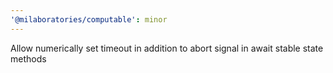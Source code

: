 ```yaml
---
'@milaboratories/computable': minor
---
```


Allow numerically set timeout in addition to abort signal in await stable state methods

